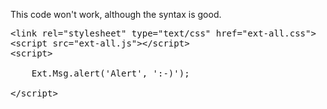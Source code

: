 This code won't work, although the syntax is good.

<pre>
&lt;link rel="stylesheet" type="text/css" href="ext-all.css"> 
&lt;script src="ext-all.js">&lt;/script> 
&lt;script> 

    Ext.Msg.alert('Alert', ':-)'); 

&lt;/script> 
</pre>